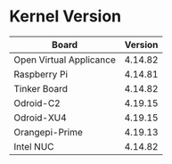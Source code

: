 
# Kernel Version

| Board | Version |
|-------|---------|
| Open Virtual Applicance | 4.14.82 |
| Raspberry Pi | 4.14.81 |
| Tinker Board | 4.14.82 |
| Odroid-C2 | 4.19.15 |
| Odroid-XU4 | 4.19.15 |
| Orangepi-Prime | 4.19.13 |
| Intel NUC | 4.14.82 |
